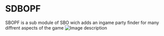 # SDBOPF
SBOPF is a sub module of SBO wich adds an ingame party finder for many diffrent aspects of the game
![Image description](https://imgur.com/u0Dtyb7)
